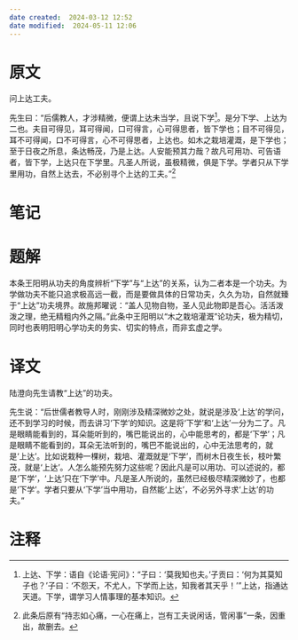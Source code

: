 ```yaml
---
date created:  2024-03-12 12:52
date modified:  2024-05-11 12:06
---
```

# 原文
问上达工夫。

先生曰：“后儒教人，才涉精微，便谓上达未当学，且说下学[^1]。是分下学、上达为二也。夫目可得见，耳可得闻，口可得言，心可得思者，皆下学也；目不可得见，耳不可得闻，口不可得言，心不可得思者，上达也。如木之栽培灌溉，是下学也；至于日夜之所息，条达畅茂，乃是上达。人安能预其力哉？故凡可用功、可告语者，皆下学，上达只在下学里。凡圣人所说，虽极精微，俱是下学。学者只从下学里用功，自然上达去，不必别寻个上达的工夫。”[^2]
# 笔记

# 题解
本条王阳明从功夫的角度辨析“下学”与“上达”的关系，认为二者本是一个功夫。为学做功夫不能只追求极高远一截，而是要做具体的日常功夫，久久为功，自然就臻于“上达”功夫境界。故施邦曜说：“盖人见物自物，圣人见此物即是吾心。活活泼泼之理，绝无精粗内外之隔。”此条中王阳明以“木之栽培灌溉”论功夫，极为精切，同时也表明阳明心学功夫的务实、切实的特点，而非玄虚之学。
# 译文
陆澄向先生请教“上达”的功夫。

先生说：“后世儒者教导人时，刚刚涉及精深微妙之处，就说是涉及‘上达’的学问，还不到学习的时候，而去讲习‘下学’的知识。这是将‘下学’和‘上达’一分为二了。凡是眼睛能看到的，耳朵能听到的，嘴巴能说出的，心中能思考的，都是‘下学’；凡是眼睛不能看到的，耳朵无法听到的，嘴巴不能说出的，心中无法思考的，就是‘上达’。比如说栽种一棵树，栽培、灌溉就是‘下学’，而树木日夜生长，枝叶繁茂，就是‘上达’。人怎么能预先努力这些呢？因此凡是可以用功、可以述说的，都是‘下学’，‘上达’只在‘下学’中。凡是圣人所说的，虽然已经极尽精深微妙了，也都是‘下学’。学者只要从‘下学’当中用功，自然能‘上达’，不必另外寻求‘上达’的功夫。”
# 注释

[^1]: 上达、下学：语自《论语·宪问》：“子曰：‘莫我知也夫。’子贡曰：‘何为其莫知子也？’子曰：‘不怨天，不尤人，下学而上达，知我者其天乎！’”上达，指通达天道。下学，谓学习人情事理的基本知识。
[^2]: 此条后原有“持志如心痛，一心在痛上，岂有工夫说闲话，管闲事”一条，因重出，故删去。